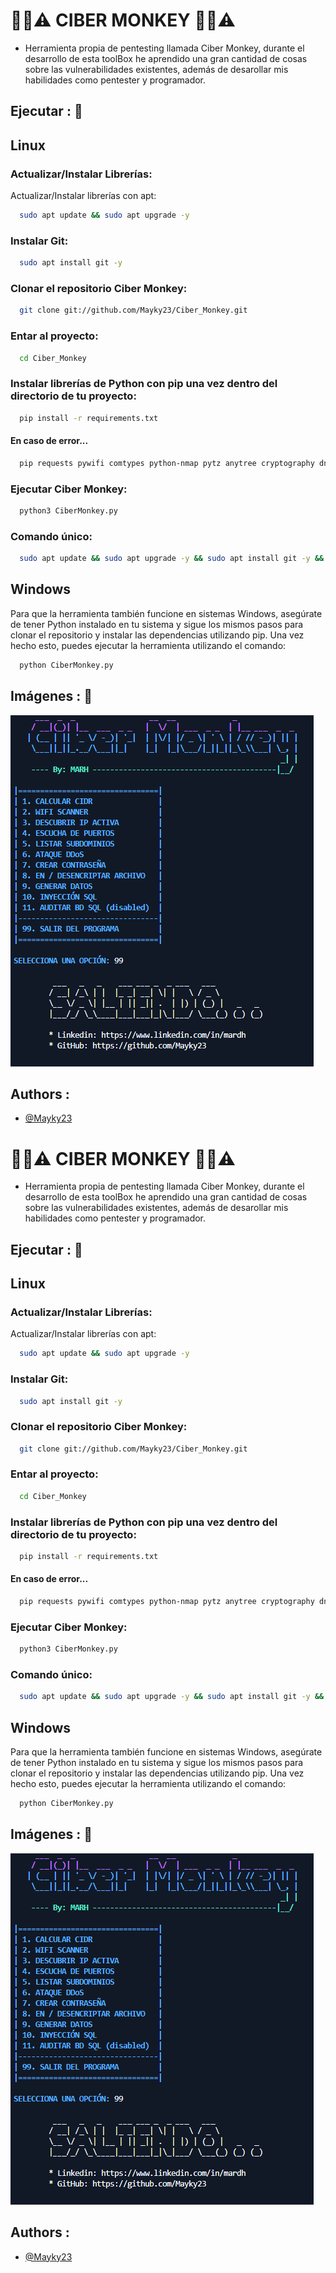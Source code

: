 # 🔐📶⚠️ CIBER MONKEY 🔐📶⚠️
- Herramienta propia de pentesting llamada Ciber Monkey, durante el desarrollo de esta toolBox he aprendido una gran cantidad de cosas sobre las vulnerabilidades existentes, además de desarollar mis habilidades como pentester y programador. 


## Ejecutar : 🚀

## Linux

### Actualizar/Instalar Librerías: 

Actualizar/Instalar librerías con apt:
```bash
  sudo apt update && sudo apt upgrade -y
```
### Instalar Git:
```bash
  sudo apt install git -y
```

### Clonar el repositorio Ciber Monkey:
```bash
  git clone git://github.com/Mayky23/Ciber_Monkey.git
```

### Entar al proyecto:

```bash
  cd Ciber_Monkey
```
### Instalar librerías de Python con pip una vez dentro del directorio de tu proyecto:

```bash
  pip install -r requirements.txt
```

#### En caso de error...
```bash
  pip requests pywifi comtypes python-nmap pytz anytree cryptography dnspython ipy netifaces scapy libpcap pypcap pymysql colorama GitPython sublist3r pyfiglet
```

### Ejecutar Ciber Monkey:
```bash
  python3 CiberMonkey.py
```

### Comando único:
```bash
  sudo apt update && sudo apt upgrade -y && sudo apt install git -y && git clone git://github.com/Mayky23/Ciber_Monkey.git && cd Ciber_Monkey && pip install -r requirements.txt && python3 CiberMonkey.py

```
## Windows

Para que la herramienta también funcione en sistemas Windows, asegúrate de tener Python instalado en tu sistema y sigue los mismos pasos para clonar el repositorio y instalar las dependencias utilizando pip. Una vez hecho esto, puedes ejecutar la herramienta utilizando el comando:

```bash
  python CiberMonkey.py
```

## Imágenes : 📸
![Imágen del menu principal](img/portada.png)


## Authors : 

- [@Mayky23](https://github.com/Mayky23)
# 🔐📶⚠️ CIBER MONKEY 🔐📶⚠️
- Herramienta propia de pentesting llamada Ciber Monkey, durante el desarrollo de esta toolBox he aprendido una gran cantidad de cosas sobre las vulnerabilidades existentes, además de desarollar mis habilidades como pentester y programador. 


## Ejecutar : 🚀

## Linux

### Actualizar/Instalar Librerías: 

Actualizar/Instalar librerías con apt:
```bash
  sudo apt update && sudo apt upgrade -y
```
### Instalar Git:
```bash
  sudo apt install git -y
```

### Clonar el repositorio Ciber Monkey:
```bash
  git clone git://github.com/Mayky23/Ciber_Monkey.git
```

### Entar al proyecto:

```bash
  cd Ciber_Monkey
```
### Instalar librerías de Python con pip una vez dentro del directorio de tu proyecto:

```bash
  pip install -r requirements.txt
```

#### En caso de error...
```bash
  pip requests pywifi comtypes python-nmap pytz anytree cryptography dnspython ipy netifaces scapy libpcap pypcap pymysql colorama GitPython sublist3r pyfiglet
```

### Ejecutar Ciber Monkey:
```bash
  python3 CiberMonkey.py
```

### Comando único:
```bash
  sudo apt update && sudo apt upgrade -y && sudo apt install git -y && git clone git://github.com/Mayky23/Ciber_Monkey.git && cd Ciber_Monkey && pip install -r requirements.txt && python3 CiberMonkey.py

```
## Windows

Para que la herramienta también funcione en sistemas Windows, asegúrate de tener Python instalado en tu sistema y sigue los mismos pasos para clonar el repositorio y instalar las dependencias utilizando pip. Una vez hecho esto, puedes ejecutar la herramienta utilizando el comando:

```bash
  python CiberMonkey.py
```

## Imágenes : 📸
![Imágen del menu principal](img/portada.png)


## Authors : 

- [@Mayky23](https://github.com/Mayky23)
